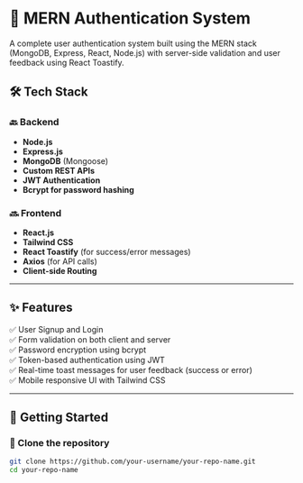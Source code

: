 # 🔐 MERN Authentication System

A complete user authentication system built using the MERN stack (MongoDB, Express, React, Node.js) with server-side validation and user feedback using React Toastify.

## 🛠️ Tech Stack

### 🔙 Backend
- **Node.js**
- **Express.js**
- **MongoDB** (Mongoose)
- **Custom REST APIs**
- **JWT Authentication**
- **Bcrypt for password hashing**

### 🔜 Frontend
- **React.js**
- **Tailwind CSS**
- **React Toastify** (for success/error messages)
- **Axios** (for API calls)
- **Client-side Routing**

---

## ✨ Features

✅ User Signup and Login  
✅ Form validation on both client and server  
✅ Password encryption using bcrypt  
✅ Token-based authentication using JWT  
✅ Real-time toast messages for user feedback (success or error)  
✅ Mobile responsive UI with Tailwind CSS  

---

## 🚀 Getting Started

### 📁 Clone the repository
```bash
git clone https://github.com/your-username/your-repo-name.git
cd your-repo-name
